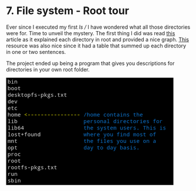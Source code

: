 # 7. File system - Root tour

Ever since I executed my first *ls /* I have wondered what all those directories were for.
Time to unveil the mystery.
The first thing I did was read [this](https://www.linux.com/training-tutorials/linux-filesystem-explained/) article as it explained each directory in root and provided a nice graph.
[This](https://tldp.org/LDP/intro-linux/html/sect_03_01.html) resource was also nice since it had a table that summed up each directory in one or two sentences.

The project ended up being a program that gives you descriptions for directories in your own root folder.

![](screenshot.png)
